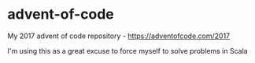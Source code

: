 # advent-of-code
My 2017 advent of code repository - https://adventofcode.com/2017

I'm using this as a great excuse to force myself to solve problems in Scala
